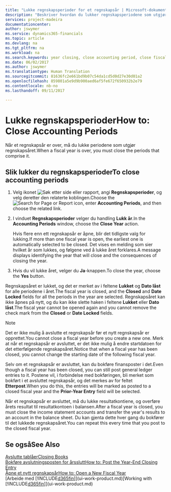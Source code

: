 ```yaml
---
title: "Lukke regnskapsperioder for et regnskapsår | Microsoft-dokumentasjon"
description: "Beskriver hvordan du lukker regnskapsperiodene som utgjør regnskapsåret."
services: project-madeira
documentationcenter: 
author: jswymer
ms.service: dynamics365-financials
ms.topic: article
ms.devlang: na
ms.tgt_pltfrm: na
ms.workload: na
ms.search.keywords: year closing, close accounting period, close fiscal year, bank account detailed trial balance
ms.date: 06/02/2017
ms.author: jswymer
ms.translationtype: Human Translation
ms.sourcegitcommit: 81636fc2e661bd9b07c54da1cd5d0d27e30d01a2
ms.openlocfilehash: 859801a5e9d9b900aed6af5fe672f650932b2e79
ms.contentlocale: nb-no
ms.lasthandoff: 09/11/2017

---
```

# <a name="how-to-close-accounting-periods"></a><span data-ttu-id="9769b-103">Lukke regnskapsperioder</span><span class="sxs-lookup"><span data-stu-id="9769b-103">How to: Close Accounting Periods</span></span>
<span data-ttu-id="9769b-104">Når et regnskapsår er over, må du lukke periodene som utgjør regnskapsåret.</span><span class="sxs-lookup"><span data-stu-id="9769b-104">When a fiscal year is over, you must close the periods that comprise it.</span></span>

## <a name="to-close-accounting-periods"></a><span data-ttu-id="9769b-105">Slik lukker du regnskapsperioder</span><span class="sxs-lookup"><span data-stu-id="9769b-105">To close accounting periods</span></span>
1. <span data-ttu-id="9769b-106">Velg ikonet ![Søk etter side eller rapport](media/ui-search/search_small.png "Ikonet Søk etter side eller rapport"), angi **Regnskapsperioder**, og velg deretter den relaterte koblingen.</span><span class="sxs-lookup"><span data-stu-id="9769b-106">Choose the ![Search for Page or Report](media/ui-search/search_small.png "Search for Page or Report icon") icon, enter **Accounting Periods**, and then choose the related link.</span></span>
2. <span data-ttu-id="9769b-107">I vinduet **Regnskapsperioder** velger du handling **Lukk år**.</span><span class="sxs-lookup"><span data-stu-id="9769b-107">In the **Accounting Periods** window, choose the **Close Year** action.</span></span>

    <span data-ttu-id="9769b-108">Hvis flere enn ett regnskapsår er åpne, blir det tidligste valg for lukking.</span><span class="sxs-lookup"><span data-stu-id="9769b-108">If more than one fiscal year is open, the earliest one is automatically selected to be closed.</span></span> <span data-ttu-id="9769b-109">Det vises en melding som sier hvilket år som lukkes, og følgene ved å lukke året forklares.</span><span class="sxs-lookup"><span data-stu-id="9769b-109">A message displays identifying the year that will close and the consequences of closing the year.</span></span>
3. <span data-ttu-id="9769b-110">Hvis du vil lukke året, velger du **Ja**-knappen.</span><span class="sxs-lookup"><span data-stu-id="9769b-110">To close the year, choose the **Yes** button.</span></span>

<span data-ttu-id="9769b-111">Regnskapsåret er lukket, og det er merket av i feltene **Lukket** og **Dato låst** for alle periodene i året.</span><span class="sxs-lookup"><span data-stu-id="9769b-111">The fiscal year is closed, and the **Closed** and **Date Locked** fields for all the periods in the year are selected.</span></span> <span data-ttu-id="9769b-112">Regnskapsåret kan ikke åpnes på nytt, og du kan ikke slette haken i feltene **Lukket** eller **Dato låst**.</span><span class="sxs-lookup"><span data-stu-id="9769b-112">The fiscal year cannot be opened again and you cannot remove the check mark from the **Closed** or **Date Locked** fields.</span></span>

> [!NOTE]  
>   <span data-ttu-id="9769b-113">Det er ikke mulig å avslutte et regnskapsår før et nytt regnskapsår er opprettet.</span><span class="sxs-lookup"><span data-stu-id="9769b-113">You cannot close a fiscal year before you create a new one.</span></span> <span data-ttu-id="9769b-114">Merk at når et regnskapsår er avsluttet, er det ikke mulig å endre startdatoen for det etterfølgende regnskapsåret.</span><span class="sxs-lookup"><span data-stu-id="9769b-114">Notice that when a fiscal year has been closed, you cannot change the starting date of the following fiscal year.</span></span>

<span data-ttu-id="9769b-115">Selv om et regnskapsår er avsluttet, kan du bokføre finansposter i det.</span><span class="sxs-lookup"><span data-stu-id="9769b-115">Even though a fiscal year has been closed, you can still post general ledger entries to it.</span></span> <span data-ttu-id="9769b-116">Postene vil, i forbindelse med bokføringen, bli merket som bokført i et avsluttet regnskapsår, og det merkes av for feltet **Etterpost**.</span><span class="sxs-lookup"><span data-stu-id="9769b-116">When you do this, the entries will be marked as posted to a closed fiscal year and the **Prior-Year Entry** field will be selected.</span></span>

<span data-ttu-id="9769b-117">Når et regnskapsår er avsluttet, må du lukke resultatkontiene, og overføre årets resultat til resultatkontoen i balansen.</span><span class="sxs-lookup"><span data-stu-id="9769b-117">After a fiscal year is closed, you must close the income statement accounts and transfer the year's results to an account in the balance sheet.</span></span> <span data-ttu-id="9769b-118">Du kan gjenta dette hver gang du bokfører til det lukkede regnskapsåret.</span><span class="sxs-lookup"><span data-stu-id="9769b-118">You can repeat this every time that you post to the closed fiscal year.</span></span>

## <a name="see-also"></a><span data-ttu-id="9769b-119">Se også</span><span class="sxs-lookup"><span data-stu-id="9769b-119">See Also</span></span>
[<span data-ttu-id="9769b-120">Avslutte tablåer</span><span class="sxs-lookup"><span data-stu-id="9769b-120">Closing Books</span></span>](year-close-books.md)  
[<span data-ttu-id="9769b-121">Bokføre avslutningsposten for årsslutt</span><span class="sxs-lookup"><span data-stu-id="9769b-121">How to: Post the Year-End Closing Entry</span></span>](year-how-post-year-end-close-entry.md)  
[<span data-ttu-id="9769b-122">Åpne et nytt regnskapsår</span><span class="sxs-lookup"><span data-stu-id="9769b-122">How to: Open a New Fiscal Year</span></span>](finance-how-open-new-fiscal-year.md)  
<span data-ttu-id="9769b-123">[Arbeide med [!INCLUDE[d365fin](includes/d365fin_md.md)]](ui-work-product.md)</span><span class="sxs-lookup"><span data-stu-id="9769b-123">[Working with [!INCLUDE[d365fin](includes/d365fin_md.md)]](ui-work-product.md)</span></span>

